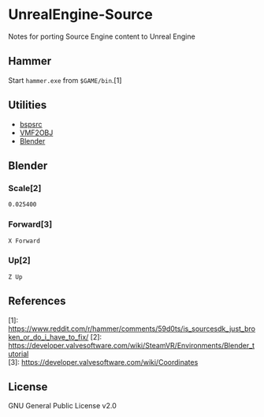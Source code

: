 # UnrealEngine-Source
Notes for porting Source Engine content to Unreal Engine

## Hammer
Start `hammer.exe` from `$GAME/bin`.[1]

## Utilities
* [bspsrc](https://github.com/ata4/bspsrc)
* [VMF2OBJ](https://github.com/Dylancyclone/VMF2OBJ)
* [Blender](https://www.blender.org/)

## Blender
### Scale[2]
`0.025400`

### Forward[3]
`X Forward`

### Up[2]
`Z Up`

## References
\[1]: https://www.reddit.com/r/hammer/comments/59d0ts/is_sourcesdk_just_broken_or_do_i_have_to_fix/
\[2]: https://developer.valvesoftware.com/wiki/SteamVR/Environments/Blender_tutorial  
\[3]: https://developer.valvesoftware.com/wiki/Coordinates

## License
GNU General Public License v2.0

